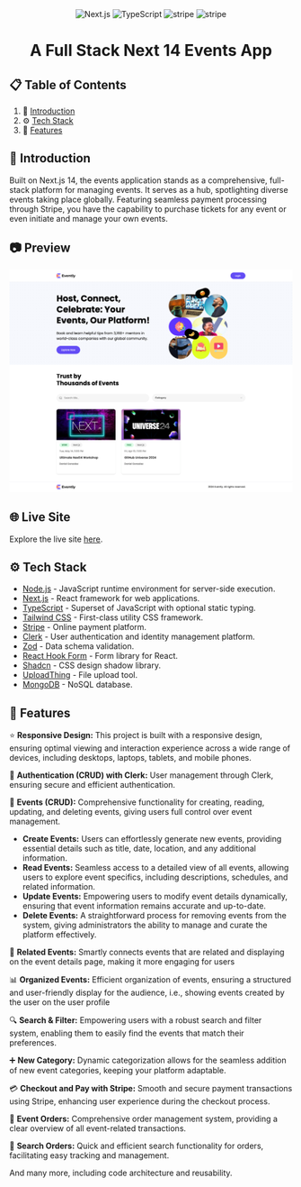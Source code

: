 <div align="center">
  <div>
    <img src="https://img.shields.io/badge/-Next_JS_14-black?style=for-the-badge&logoColor=white&logo=nextdotjs&color=000000" alt="Next.js" />
    <img src="https://img.shields.io/badge/-TypeScript-black?style=for-the-badge&logoColor=white&logo=typescript&color=3178C6" alt="TypeScript" />
    <img src="https://img.shields.io/badge/-Stripe-black?style=for-the-badge&logoColor=white&logo=stripe&color=008CDD" alt="stripe" />
    <img src="https://img.shields.io/badge/MongoDB-4EA94B?style=for-the-badge&logo=mongodb&logoColor=white" alt="stripe" />
  </div>

  <h1 align="center">A Full Stack Next 14 Events App</h3>
</div>

## 📋 <a name="table">Table of Contents</a>

1. 🤖 [Introduction](#introduction)
2. ⚙️ [Tech Stack](#tech-stack)
3. 🔋 [Features](#features)

## <a name="introduction">🤖 Introduction</a>

Built on Next.js 14, the events application stands as a comprehensive, full-stack platform for managing events. It serves as a hub, spotlighting diverse events taking place globally. Featuring seamless payment processing through Stripe, you have the capability to purchase tickets for any event or even initiate and manage your own events.

## <a name="preview">📷 Preview</a>

![Event App Preview](public/assets/images/evently_ss.png)


## <a name="live-site">🌐 Live Site</a>

Explore the live site [here](https://event-platform-danyglez.vercel.app/).

## <a name="tech-stack">⚙️ Tech Stack</a>

- [Node.js](https://nodejs.org/) - JavaScript runtime environment for server-side execution.
- [Next.js](https://nextjs.org/) - React framework for web applications.
- [TypeScript](https://www.typescriptlang.org/) - Superset of JavaScript with optional static typing.
- [Tailwind CSS](https://tailwindcss.com/) - First-class utility CSS framework.
- [Stripe](https://stripe.com/) - Online payment platform.
- [Clerk](https://clerk.com/) - User authentication and identity management platform.
- [Zod](https://zod.dev/) - Data schema validation.
- [React Hook Form](https://react-hook-form.com/) - Form library for React.
- [Shadcn](https://ui.shadcn.com/) - CSS design shadow library.
- [UploadThing](https://uploadthing.com/) - File upload tool.
- [MongoDB](https://www.mongodb.com/) - NoSQL database.

## <a name="features">🔋 Features</a>

⭐ **Responsive Design:** This project is built with a responsive design, ensuring optimal viewing and interaction experience across a wide range of devices, including desktops, laptops, tablets, and mobile phones.

🔐 **Authentication (CRUD) with Clerk:** User management through Clerk, ensuring secure and efficient authentication.

📅 **Events (CRUD):** Comprehensive functionality for creating, reading, updating, and deleting events, giving users full control over event management.

- **Create Events:** Users can effortlessly generate new events, providing essential details such as title, date, location, and any additional information.
- **Read Events:** Seamless access to a detailed view of all events, allowing users to explore event specifics, including descriptions, schedules, and related information.
- **Update Events:** Empowering users to modify event details dynamically, ensuring that event information remains accurate and up-to-date.
- **Delete Events:** A straightforward process for removing events from the system, giving administrators the ability to manage and curate the platform effectively.

🔗 **Related Events:** Smartly connects events that are related and displaying on the event details page, making it more engaging for users

📊 **Organized Events:** Efficient organization of events, ensuring a structured and user-friendly display for the audience, i.e., showing events created by the user on the user profile

🔍 **Search & Filter:** Empowering users with a robust search and filter system, enabling them to easily find the events that match their preferences.

➕ **New Category:** Dynamic categorization allows for the seamless addition of new event categories, keeping your platform adaptable.

💳 **Checkout and Pay with Stripe:** Smooth and secure payment transactions using Stripe, enhancing user experience during the checkout process.

📝 **Event Orders:** Comprehensive order management system, providing a clear overview of all event-related transactions.

🔎 **Search Orders:** Quick and efficient search functionality for orders, facilitating easy tracking and management.

And many more, including code architecture and reusability.
